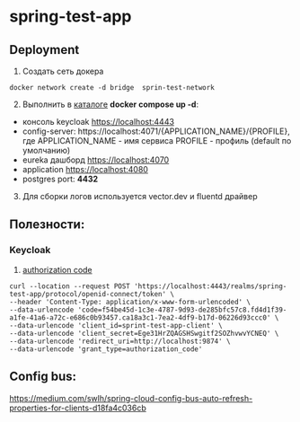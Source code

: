 # spring-test-app

## Deployment

1. Создать сеть докера
```
docker network create -d bridge  sprin-test-network
```

2. Выполнить в [каталоге](infrastructure/spring-test-application) **docker compose up -d**:
- консоль keycloak [https://localhost:4443](https://localhost:4443)
- config-server: https://localhost:4071/{APPLICATION_NAME}/{PROFILE}, где APPLICATION_NAME - имя сервиса
         PROFILE - профиль (default по умолчанию)
- eureka дашборд [https://localhost:4070](https://localhost:4070)
- application [https://localhost:4080](https://localhost:4070)
- postgres port: **4432**

3. Для сборки логов используется vector.dev и fluentd драйвер


## Полезности:
### Keycloak
1. [authorization code](https://localhost:4443/realms/spring-test-app/protocol/openid-connect/auth?response_type=code&client_id=sprint-test-app-client&redirect_uri=http://localhost:9874)
```
curl --location --request POST 'https://localhost:4443/realms/spring-test-app/protocol/openid-connect/token' \
--header 'Content-Type: application/x-www-form-urlencoded' \
--data-urlencode 'code=f54be45d-1c3e-4787-9d93-de285bfc57c8.fd4d1f39-a1fe-41a6-a72c-e686c0b93457.ca18a3c1-7ea2-4df9-b17d-06226d93ccc0' \
--data-urlencode 'client_id=sprint-test-app-client' \
--data-urlencode 'client_secret=Ege31HrZQAGSHSwgitf2SOZhvwvYCNEQ' \
--data-urlencode 'redirect_uri=http://localhost:9874' \
--data-urlencode 'grant_type=authorization_code'
```

## Config bus:
https://medium.com/swlh/spring-cloud-config-bus-auto-refresh-properties-for-clients-d18fa4c036cb


